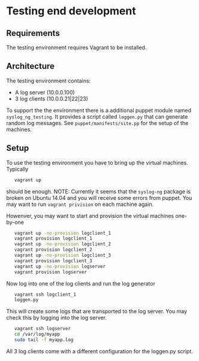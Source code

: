 # Testing end development

## Requirements
The testing environment requires Vagrant to be installed.

## Architecture
The testing environment contains:
  * A log server (10.0.0.100)
  * 3 log clients (10.0.0.21|22|23)

To support the the environment there is a additional puppet module named `syslog_ng_testing`. It provides a script called `loggen.py` that can generate random log messages.
See `puppet/manifests/site.pp` for the setup of the machines.

## Setup
To use the testing environment you have to bring up the virtual machines. Typically 
 ```bash
    vagrant up
 ```
should be enough.
NOTE: Currently it seems that the `syslog-ng` package is broken on Ubuntu 14.04 and you will receive some errors from puppet. You may want to run `vagrant privision` on each machine again.

Howenver, you may want to start and provision the virtual machines one-by-one
 ```bash
    vagrant up -no-provision logclient_1
    vagrant provision logclient_1
    vagrant up -no-provision logclient_2
    vagrant provision logclient_2
    vagrant up -no-provision logclient_3
    vagrant provision logclient_3
    vagrant up -no-provision logserver
    vagrant provision logserver
 ```
Now log into one of the log clients and run the log generator
 ```bash
    vagrant ssh logclient_1
    loggen.py
 ```
This will create some logs that are transported to the log server. You may check this by logging into the log server.
 ```bash
    vagrant ssh logserver
    cd /var/log/myapp
    sudo tail -f myapp.log
 ```
All 3 log clients come with a different configuration for the loggen.py script.
